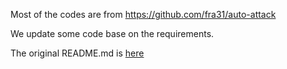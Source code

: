 Most of the codes are from https://github.com/fra31/auto-attack

We update some code base on the requirements.

The original README.md is [here](./Auto_attack_README.md)

